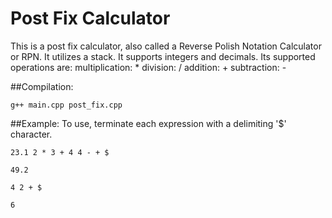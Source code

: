 # Post Fix Calculator
This is a post fix calculator, also called a Reverse Polish Notation Calculator
or RPN. It utilizes a stack. It supports integers and decimals. Its supported
operations are:
multiplication: *
division: /
addition: +
subtraction: -


##Compilation:
```
g++ main.cpp post_fix.cpp
```


##Example:
To use, terminate each expression with a delimiting '$' character.
```
23.1 2 * 3 + 4 4 - + $

49.2

4 2 + $

6
```
